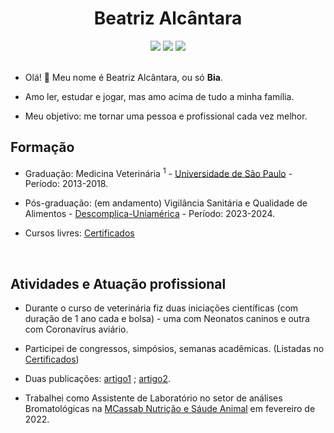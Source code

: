 <h1 align="center">Beatriz Alcântara</h1>

<div align="center">
<a href = "mailto:beatriz.alcantara.leite@alumni.usp.br"><img src="https://img.shields.io/badge/-Gmail-%23333?style=flat&logo=gmail&logoColor=white"></a>
<a href="https://www.linkedin.com/in/beatriz-alcantara-8a750b159/" target="_blank"><img src="https://img.shields.io/badge/-LinkedIn-%23333?style=flat&logo=linkedin"></a>
<a href="http://lattes.cnpq.br/4030442243713832" target="_blank"><img src="https://img.shields.io/static/v1?label=&message=Lattes&color=%23333"></a>

</div>
<br>

* Olá! :vulcan_salute: Meu nome é Beatriz Alcântara, ou só <b>Bia</b>.

* Amo ler, estudar e jogar, mas amo acima de tudo a minha família. 

* Meu objetivo: me tornar uma pessoa e profissional cada vez melhor.

<h2>Formação</h2>

* Graduação: Medicina Veterinária <sup>1</sup> - [Universidade de São Paulo](http://portal.fmvz.usp.br/) - Período: 2013-2018.

* Pós-graduação: (em andamento) Vigilância Sanitária e Qualidade de Alimentos - [Descomplica-Uniamérica](https://descomplica.com.br/pos-graduacao/saude/pos-em-vigilancia-sanitaria-qualidade-de-alimentos/) - Período: 2023-2024.

* Cursos livres: [Certificados](./evidences/README.md)

<br>

<h2>Atividades e Atuação profissional</h2>

* Durante o curso de veterinária fiz duas iniciações científicas (com duração de 1 ano cada e bolsa) - uma com Neonatos caninos e outra com Coronavírus aviário.

* Participei de congressos, simpósios, semanas acadêmicas. (Listadas no [Certificados](./evidences/README.md))

* Duas publicações: [artigo1](https://www.revistas.usp.br/bjvras/article/view/166086/161852) ; [artigo2](https://www.scielo.br/j/gmb/a/mW6TWPVYBr6hKwrrGcfXF4n/?lang=en).

* Trabalhei como Assistente de Laboratório no setor de análises Bromatológicas na [MCassab Nutrição e Sáude Animal](https://www.mcassab.com.br/nutricao-e-saude-animal/) em fevereiro de 2022.
